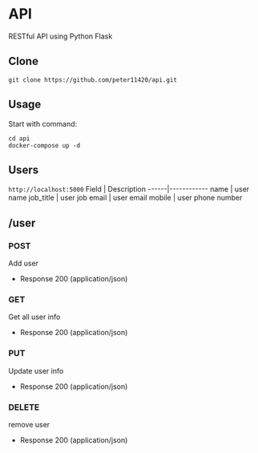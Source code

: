 # API
RESTful API using Python Flask

## Clone
```
git clone https://github.com/peter11420/api.git
```
## Usage
Start with command:
```
cd api
docker-compose up -d
```

## Users
`http://localhost:5000`
Field | Description
------|------------
name | user name
job_title | user job
email | user email
mobile | user phone number


## /user
### POST
Add user

+ Response 200 (application/json)


### GET
Get all user info

+ Response 200 (application/json)


### PUT
Update user info

+ Response 200 (application/json)


### DELETE
remove user

+ Response 200 (application/json)

